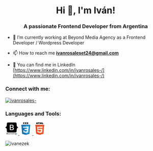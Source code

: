 <h1 align="center">Hi 👋, I'm Iván!</h1>
<h3 align="center">A passionate Frontend Developer from Argentina</h3>

- 🌱 I’m currently working at Beyond Media Agency as a Frontend Developer / Wordpress Developer

- 📫 How to reach me **ivanrosaleset24@gmail.com**

- 📄 You can find me in LinkedIn [https://www.linkedin.com/in/ivanrosales-/](https://www.linkedin.com/in/ivanrosales-/)

<h3 align="left">Connect with me:</h3>
<p align="left">
<a href="https://linkedin.com/in/ivanrosales-" target="blank"><img align="center" src="https://raw.githubusercontent.com/rahuldkjain/github-profile-readme-generator/master/src/images/icons/Social/linked-in-alt.svg" alt="ivanrosales-" height="30" width="40" /></a>
</p>

<h3 align="left">Languages and Tools:</h3>
<p align="left"> <a href="https://getbootstrap.com" target="_blank" rel="noreferrer"> <img src="https://raw.githubusercontent.com/devicons/devicon/master/icons/bootstrap/bootstrap-plain-wordmark.svg" alt="bootstrap" width="40" height="40"/> </a> <a href="https://www.w3schools.com/css/" target="_blank" rel="noreferrer"> <img src="https://raw.githubusercontent.com/devicons/devicon/master/icons/css3/css3-original-wordmark.svg" alt="css3" width="40" height="40"/> </a> <a href="https://www.w3.org/html/" target="_blank" rel="noreferrer"> <img src="https://raw.githubusercontent.com/devicons/devicon/master/icons/html5/html5-original-wordmark.svg" alt="html5" width="40" height="40"/> </a> </p>

<p><img align="center" src="https://github-readme-stats.vercel.app/api/top-langs?username=ivanezek&show_icons=true&locale=en&layout=compact" alt="ivanezek" /></p>

